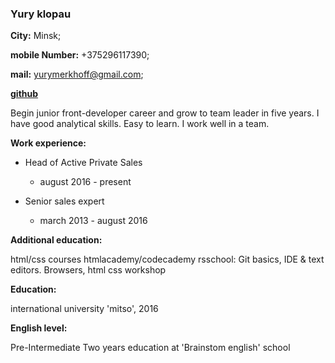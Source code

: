 ### **Yury klopau**

**City:** Minsk;

**mobile Number:** +375296117390;

**mail:** yurymerkhoff@gmail.com;

[**github**](https://github.com/YuriyKlopau)

Begin junior front-developer career and grow to team leader in five years.
I have good analytical skills. Easy to learn. I work well in a team.

**Work experience:**

* Head of Active Private Sales
  * august 2016 - present

* Senior sales expert
  * march 2013 - august 2016

**Additional education:**

html/css courses htmlacademy/codecademy
rsschool: Git basics, IDE & text editors. Browsers, html css workshop

**Education:**

international university 'mitso', 2016

**English level:**

Pre-Intermediate
Two years education at 'Brainstom english' school